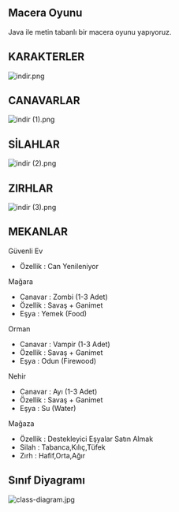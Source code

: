Macera Oyunu
-

Java ile metin tabanlı bir macera oyunu yapıyoruz.

KARAKTERLER
-

![indir.png](..%2F..%2Findir.png)

CANAVARLAR
-

![indir (1).png](..%2F..%2Findir%20%281%29.png)

SİLAHLAR
-

![indir (2).png](..%2F..%2Findir%20%282%29.png)

ZIRHLAR
-

![indir (3).png](..%2F..%2Findir%20%283%29.png)

MEKANLAR
-

Güvenli Ev

- Özellik : Can Yenileniyor

Mağara

- Canavar : Zombi (1-3 Adet)
- Özellik : Savaş + Ganimet
- Eşya : Yemek (Food)

Orman

- Canavar : Vampir (1-3 Adet)
- Özellik : Savaş + Ganimet
- Eşya : Odun (Firewood)

Nehir

- Canavar : Ayı (1-3 Adet)
- Özellik : Savaş + Ganimet
- Eşya : Su (Water)


Mağaza

- Özellik : Destekleyici Eşyalar Satın Almak
- Silah : Tabanca,Kılıç,Tüfek
- Zırh : Hafif,Orta,Ağır

Sınıf Diyagramı
-
![class-diagram.jpg](..%2F..%2Fclass-diagram.jpg)